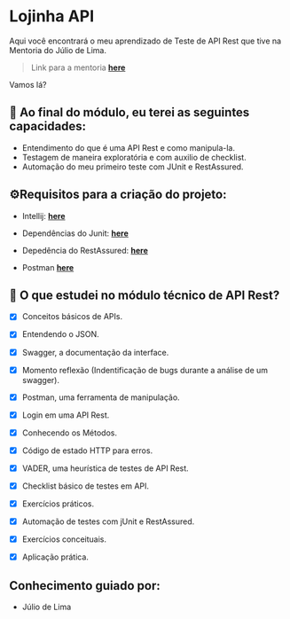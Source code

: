 # Lojinha API

Aqui você encontrará o meu aprendizado de Teste de API Rest que tive na Mentoria do Júlio de Lima.


> Link para a mentoria **[here](https://www.juliodelima.com.br/mentoria/)**

Vamos lá? 

## 🧐 Ao final do módulo, eu terei as seguintes capacidades:

- Entendimento do que é uma API Rest e como manipula-la.
- Testagem de maneira exploratória e com auxilio de checklist.
- Automação do meu primeiro teste com JUnit e RestAssured.

## ⚙️Requisitos para a criação do projeto:

- Intellij:
  **[here](https://www.jetbrains.com/pt-br/idea/)**

- Dependências do Junit: 
  **[here](https://mvnrepository.com/artifact/org.junit.jupiter/junit-jupiter-api/5.8.0-M1)**

- Depedência do RestAssured:
**[here](https://mvnrepository.com/artifact/io.rest-assured/rest-assured/4.4.0)**

- Postman
**[here](https://www.postman.com/downloads/)**



## 📌 O que estudei no módulo técnico de API Rest?
 
  - [x] Conceitos básicos de APIs.
  - [x] Entendendo o JSON.
  - [x] Swagger, a documentação da interface.
  - [x] Momento reflexão (Indentificação de bugs durante a análise de um swagger).
  - [x] Postman, uma ferramenta de manipulação.
  - [x] Login em uma API Rest.
  - [x] Conhecendo os Métodos.
  - [x] Código de estado HTTP para erros.
  - [x] VADER, uma heurística de testes de API Rest.
  - [x] Checklist básico de testes em API.
  - [x] Exercícios práticos.
  - [x] Automação de testes com jUnit e RestAssured.
  - [x] Exercícios conceituais.
  - [x] Aplicação prática.
        

   ## Conhecimento guiado por: <a name="author"></a>

- Júlio de Lima
